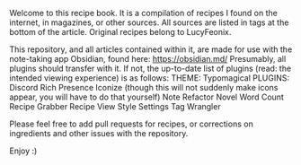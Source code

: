 Welcome to this recipe book. It is a compilation of recipes I found on the internet, in magazines, or other sources.
All sources are listed in tags at the bottom of the article.
Original recipes belong to LucyFeonix.

This repository, and all articles contained within it, are made for use with the note-taking app Obsidian, found here:
https://obsidian.md/
Presumably, all plugins should transfer with it. If not, the up-to-date list of plugins (read: the intended viewing experience) is as follows:
THEME:
Typomagical
PLUGINS:
Discord Rich Presence
Iconize (though this will not suddenly make icons appear, you will have to do that yourself)
Note Refactor
Novel Word Count
Recipe Grabber
Recipe View
Style Settings
Tag Wrangler

Please feel free to add pull requests for recipes, or corrections on ingredients and other issues with the repository. 

Enjoy :)
